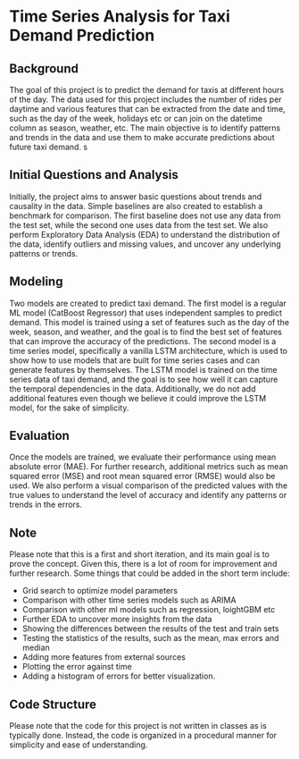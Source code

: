 # Time Series Analysis for Taxi Demand Prediction

## Background
The goal of this project is to predict the demand for taxis at different hours of the day. The data used for this project includes the number of rides per daytime and various features that can be extracted from the date and time, such as the day of the week, holidays etc or can join on the datetime column as season, weather, etc. The main objective is to identify patterns and trends in the data and use them to make accurate predictions about future taxi demand.
s
## Initial Questions and Analysis
Initially, the project aims to answer basic questions about trends and causality in the data. Simple baselines are also created to establish a benchmark for comparison. The first baseline does not use any data from the test set, while the second one uses data from the test set. We also perform Exploratory Data Analysis (EDA) to understand the distribution of the data, identify outliers and missing values, and uncover any underlying patterns or trends.

## Modeling
Two models are created to predict taxi demand. The first model is a regular ML model (CatBoost Regressor) that uses independent samples to predict demand. This model is trained using a set of features such as the day of the week, season, and weather, and the goal is to find the best set of features that can improve the accuracy of the predictions. The second model is a time series model, specifically a vanilla LSTM architecture, which is used to show how to use models that are built for time series cases and can generate features by themselves. The LSTM model is trained on the time series data of taxi demand, and the goal is to see how well it can capture the temporal dependencies in the data. Additionally, we do not add additional features even though we believe it could improve the LSTM model, for the sake of simplicity.

## Evaluation
Once the models are trained, we evaluate their performance using mean absolute error (MAE). For further research, additional metrics such as mean squared error (MSE) and root mean squared error (RMSE) would also be used. We also perform a visual comparison of the predicted values with the true values to understand the level of accuracy and identify any patterns or trends in the errors.

## Note
Please note that this is a first and short iteration, and its main goal is to prove the concept. Given this, there is a lot of room for improvement and further research. Some things that could be added in the short term include: 
- Grid search to optimize model parameters
- Comparison with other time series models such as ARIMA
- Comparison with other ml models such as regression, loightGBM etc
- Further EDA to uncover more insights from the data
- Showing the differences between the results of the test and train sets
- Testing the statistics of the results, such as the mean, max errors and median
- Adding more features from external sources
- Plotting the error against time
- Adding a histogram of errors for better visualization.

## Code Structure
Please note that the code for this project is not written in classes as is typically done. Instead, the code is organized in a procedural manner for simplicity and ease of understanding.
